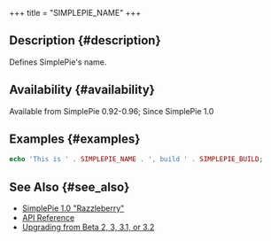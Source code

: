 +++
title = "SIMPLEPIE_NAME"
+++

## Description {#description}

Defines SimplePie's name.

## Availability {#availability}

Available from SimplePie 0.92-0.96; Since SimplePie 1.0

## Examples {#examples}

```php
echo 'This is ' . SIMPLEPIE_NAME . ', build ' . SIMPLEPIE_BUILD;
```

## See Also {#see_also}

<div id="plugin__backlinks">

- [SimplePie 1.0 "Razzleberry"](@/wiki/misc/release_notes/simplepie_1.0.md)
- [API Reference](@/wiki/reference/_index.md)
- [Upgrading from Beta 2, 3, 3.1, or 3.2](@/wiki/setup/upgrade.md)

</div>
